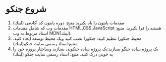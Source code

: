 # شروع جنكو

1. مقدمات پايتون را ياد بكيريد
منبح: دوره پايتون كد آكادمى (لينك)
2. مقدمات وب كه شامل مقدمات HTML,CSS,JavaScript هستند را فرا بكيريد.
متبع: اسناد مربوط به وب MDN(لينك).
3. محيط جنكورا تنظيم كنيد: جنكورا نصب كنيد ويک محيط توسعه ايجاد كنيد.
منتبع:اسناد رسمى سايت جنكو(لينك)
4. یک پروژه ساده جنگو بسازید:یک پروژه ساده جنکویی بسازید وساختار پروره خود را به خوبی درک كنید.
متبع: اسناد رسمى سايت جنكو (لينك)
